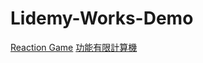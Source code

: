 # Lidemy-Works-Demo


[Reaction Game](https://keronscribe.github.io/Lidemy-Works-Demo/reaction-game/)
[功能有限計算機](https://keronscribe.github.io/Lidemy-Works-Demo/calculator/)
